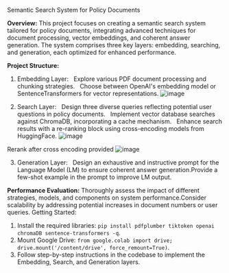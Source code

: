 Semantic Search System for Policy Documents

**Overview:**
This project focuses on creating a semantic search system tailored for policy documents, integrating advanced techniques for document processing, vector embeddings, and coherent answer generation. The system comprises three key layers: embedding, searching, and generation, each optimized for enhanced performance.

**Project Structure:**
1. Embedding Layer:   Explore various PDF document processing and chunking strategies.   Choose between OpenAI's embedding model or SentenceTransformers for vector representations.
![image](https://github.com/mswornavidhya/HelpMateAI_RAG_GenAI/assets/834756/13900519-31eb-4969-a285-8d69878b4dc7)


2. Search Layer:   Design three diverse queries reflecting potential user questions in policy documents.   Implement vector database searches against ChromaDB, incorporating a cache mechanism.   Enhance search results with a re-ranking block using cross-encoding models from HuggingFace.
![image](https://github.com/mswornavidhya/HelpMateAI_RAG_GenAI/assets/834756/33012414-75dd-45cd-9dcd-57a7dbfc4d8d)

Rerank after cross encoding provided
![image](https://github.com/mswornavidhya/HelpMateAI_RAG_GenAI/assets/834756/5b7c42ba-71dc-4511-b3e7-9a8b4e7da82d)

3. Generation Layer:   Design an exhaustive and instructive prompt for the Language Model (LM) to ensure coherent answer generation.Provide a few-shot example in the prompt to improve LM output.

   
**Performance Evaluation:**
Thoroughly assess the impact of different strategies, models, and components on system performance.Consider scalability by addressing potential increases in document numbers or user queries.
Getting Started:
1. Install the required libraries: `pip install pdfplumber tiktoken openai chromaDB sentence-transformers -q`.
2. Mount Google Drive: `from google.colab import drive; drive.mount('/content/drive', force_remount=True)`.
3. Follow step-by-step instructions in the codebase to implement the Embedding, Search, and Generation layers.
